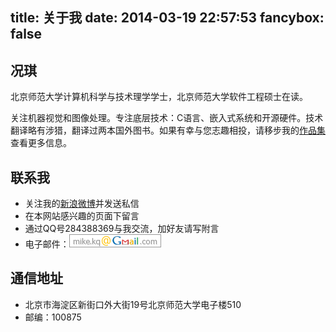 title: 关于我
date: 2014-03-19 22:57:53
fancybox: false
---

## 况琪

北京师范大学计算机科学与技术理学学士，北京师范大学软件工程硕士在读。

关注机器视觉和图像处理。专注底层技术：C语言、嵌入式系统和开源硬件。技术翻译略有涉猎，翻译过两本国外图书。如果有幸与您志趣相投，请移步我的[作品集](/works/)查看更多信息。

## 联系我

* 关注我的[新浪微博](http://weibo.com/kqwd)并发送私信
* 在本网站感兴趣的页面下留言
* 通过QQ号284388369与我交流，加好友请写附言
* 电子邮件：<img style="display: inline;" src="/images/email.png">


## 通信地址

* 北京市海淀区新街口外大街19号北京师范大学电子楼510
* 邮编：100875
